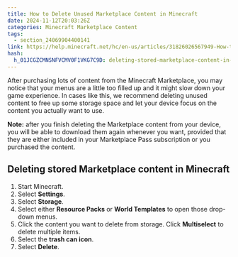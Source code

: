 ```yaml
---
title: How to Delete Unused Marketplace Content in Minecraft
date: 2024-11-12T20:03:26Z
categories: Minecraft Marketplace Content
tags:
  - section_24069904400141
link: https://help.minecraft.net/hc/en-us/articles/31826026567949-How-to-Delete-Unused-Marketplace-Content-in-Minecraft
hash:
  h_01JCGZCMNSNFVCMV0F1VKG7C9D: deleting-stored-marketplace-content-in-minecraft
---
```


After purchasing lots of content from the Minecraft Marketplace, you may notice that your menus are a little too filled up and it might slow down your game experience. In cases like this, we recommend deleting unused content to free up some storage space and let your device focus on the content you actually want to use.

**Note:** after you finish deleting the Marketplace content from your device, you will be able to download them again whenever you want, provided that they are either included in your Marketplace Pass subscription or you purchased the content.

## Deleting stored Marketplace content in Minecraft

1.  Start Minecraft.
2.  Select **Settings**.
3.  Select **Storage**.
4.  Select either **Resource Packs** or **World Templates** to open those drop-down menus.
5.  Click the content you want to delete from storage. Click **Multiselect** to delete multiple items.
6.  Select the **trash can icon**.
7.  Select **Delete**.
